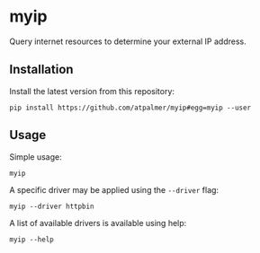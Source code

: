 # myip

Query internet resources to determine your external IP address.

## Installation

Install the latest version from this repository:

    pip install https://github.com/atpalmer/myip#egg=myip --user

## Usage

Simple usage:

    myip

A specific driver may be applied using the `--driver` flag:

    myip --driver httpbin

A list of available drivers is available using help:

    myip --help
